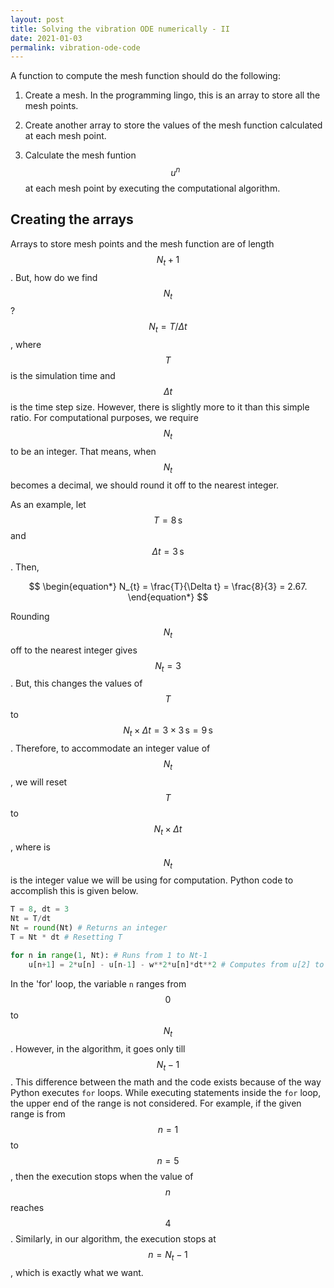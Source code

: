 ```yaml
---
layout: post
title: Solving the vibration ODE numerically - II
date: 2021-01-03
permalink: vibration-ode-code
---
```


A function to compute the mesh function should do the following:

1. Create a mesh. In the programming lingo, this is an array to store all the
mesh points.

2. Create another array to store the values of the mesh function calculated
at each mesh point.

3. Calculate the mesh funtion $$u^{n}$$ at each mesh point by executing the 
computational algorithm.


## Creating the arrays

Arrays to store mesh points and the mesh function are of length $$N_{t} +
1$$. But, how do we find $$N_{t}$$? $$N_{t} = T/\Delta t$$, where $$T$$ is
the simulation time and $$\Delta t$$ is the time step size. However, there is
slightly more to it than this simple ratio. For computational purposes, we
require $$N_{t}$$ to be an integer. That means, when $$N_{t}$$ becomes a
decimal, we should round it off to the nearest integer.

As an example, let $$T=8\, \text{s}$$ and $$\Delta t = 3\,\textrm{s}$$. Then,

$$
\begin{equation*}
N_{t} = \frac{T}{\Delta t} = \frac{8}{3} = 2.67.
\end{equation*}
$$

Rounding $$N_{t}$$ off to the nearest integer gives $$N_{t} = 3$$. But, this
changes the values of $$T$$ to 
$$N_{t} \times \Delta t = 3 \times 3\,\text{s} = 9\,\text{s}$$. Therefore, to
accommodate an integer value of $$N_{t}$$, we will reset $$T$$ to 
$$N_{t} \times \Delta t$$, where is $$N_{t}$$ is the integer value
we will be using for computation. Python code to accomplish this is given
below.

```python
T = 8, dt = 3
Nt = T/dt
Nt = round(Nt) # Returns an integer
T = Nt * dt # Resetting T

for n in range(1, Nt): # Runs from 1 to Nt-1 
    u[n+1] = 2*u[n] - u[n-1] - w**2*u[n]*dt**2 # Computes from u[2] to u[Nt]. Nt-1 values
```
In the 'for' loop, the variable `n` ranges from $$0$$ to $$N_{t}$$. However,
in the algorithm, it goes only till $$N_{t}-1$$. This difference between the
math and the code exists because of the way Python executes `for` loops.
While executing statements inside the `for` loop, the upper end of the range
is not considered. For example, if the given range is from $$n = 1$$ to $$n =
5$$, then the execution stops when the value of $$n$$ reaches $$4$$.
Similarly, in our algorithm, the execution stops at $$n = N_{t} - 1$$, which
is exactly what we want.


